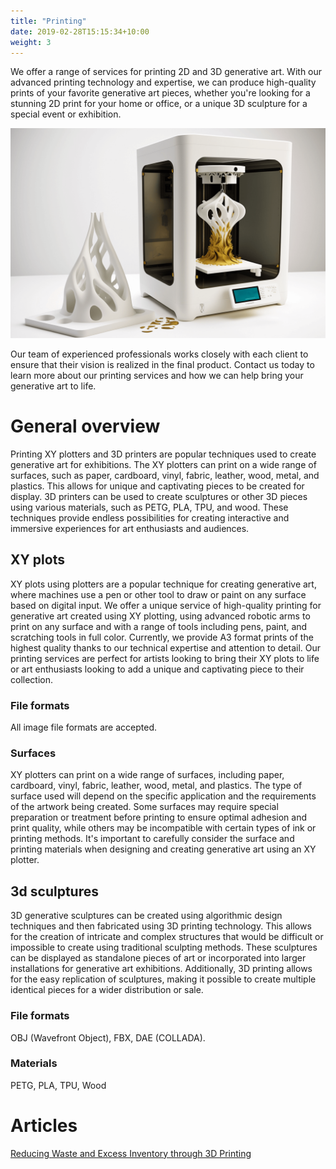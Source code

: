 ```yaml
---
title: "Printing"
date: 2019-02-28T15:15:34+10:00
weight: 3
---
```


We offer a range of services for printing 2D and 3D generative art. With our advanced printing technology and expertise, we can produce high-quality prints of your favorite generative art pieces, whether you're looking for a stunning 2D print for your home or office, or a unique 3D sculpture for a special event or exhibition.

![Accounting Services](/images/printing.png)

Our team of experienced professionals works closely with each client to ensure that their vision is realized in the final product. Contact us today to learn more about our printing services and how we can help bring your generative art to life.

# General overview

Printing XY plotters and 3D printers are popular techniques used to create generative art for exhibitions. The XY plotters can print on a wide range of surfaces, such as paper, cardboard, vinyl, fabric, leather, wood, metal, and plastics. This allows for unique and captivating pieces to be created for display. 3D printers can be used to create sculptures or other 3D pieces using various materials, such as PETG, PLA, TPU, and wood. These techniques provide endless possibilities for creating interactive and immersive experiences for art enthusiasts and audiences.

## XY plots

XY plots using plotters are a popular technique for creating generative art, where machines use a pen or other tool to draw or paint on any surface based on digital input. We offer a unique service of high-quality printing for generative art created using XY plotting, using advanced robotic arms to print on any surface and with a range of tools including pens, paint, and scratching tools in full color. Currently, we provide A3 format prints of the highest quality thanks to our technical expertise and attention to detail. Our printing services are perfect for artists looking to bring their XY plots to life or art enthusiasts looking to add a unique and captivating piece to their collection.

### File formats

All image file formats are accepted.

### Surfaces

XY plotters can print on a wide range of surfaces, including paper, cardboard, vinyl, fabric, leather, wood, metal, and plastics. The type of surface used will depend on the specific application and the requirements of the artwork being created. Some surfaces may require special preparation or treatment before printing to ensure optimal adhesion and print quality, while others may be incompatible with certain types of ink or printing methods. It's important to carefully consider the surface and printing materials when designing and creating generative art using an XY plotter.

## 3d sculptures

3D generative sculptures can be created using algorithmic design techniques and then fabricated using 3D printing technology. This allows for the creation of intricate and complex structures that would be difficult or impossible to create using traditional sculpting methods. These sculptures can be displayed as standalone pieces of art or incorporated into larger installations for generative art exhibitions. Additionally, 3D printing allows for the easy replication of sculptures, making it possible to create multiple identical pieces for a wider distribution or sale.

### File formats

OBJ (Wavefront Object),	FBX,	DAE (COLLADA).

### Materials

PETG, PLA, TPU, Wood

# Articles

[Reducing Waste and Excess Inventory through 3D Printing](https://medium.com/@guillaumelauzier/reducing-waste-and-excess-inventory-through-3d-printing-5609fd039dd6)



